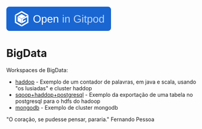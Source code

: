  [![Testar no Browser](https://raw.githubusercontent.com/gilberto-009199/JAgendaWeb/master/gitpod.svg)](https://gitpod.io#https://github.com/gilberto-009199/bigdata)
 
# BigData

  Workspaces de BigData:
  + [haddop](https://github.com/gilberto-009199/bigdata/tree/main/hadoop) - 
    Exemplo de um contador de palavras, em java e scala, usando "os lusiadas" e cluster haddop
  + [sqoop+haddop+postgresql](https://github.com/gilberto-009199/bigdata/tree/main/sqoop) - 
    Exemplo da  exportação de uma  tabela no postgresql para o hdfs do hadoop
  + [mongodb](https://github.com/gilberto-009199/bigdata/tree/main/mongodb) - 
    Exemplo de cluster mongodb


"O coração, se pudesse pensar, pararia." Fernando Pessoa
